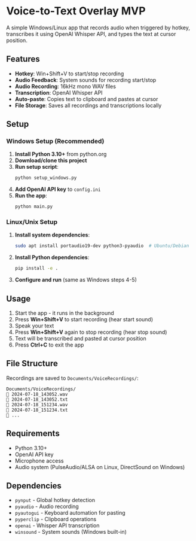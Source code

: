 # Voice-to-Text Overlay MVP

A simple Windows/Linux app that records audio when triggered by hotkey, transcribes it using OpenAI Whisper API, and types the text at cursor position.

## Features

- **Hotkey**: Win+Shift+V to start/stop recording
- **Audio Feedback**: System sounds for recording start/stop
- **Audio Recording**: 16kHz mono WAV files
- **Transcription**: OpenAI Whisper API
- **Auto-paste**: Copies text to clipboard and pastes at cursor
- **File Storage**: Saves all recordings and transcriptions locally

## Setup

### Windows Setup (Recommended)

1. **Install Python 3.10+** from python.org
2. **Download/clone this project**
3. **Run setup script**:
   ```cmd
   python setup_windows.py
   ```
4. **Add OpenAI API key** to `config.ini`
5. **Run the app**:
   ```cmd
   python main.py
   ```

### Linux/Unix Setup

1. **Install system dependencies**:
   ```bash
   sudo apt install portaudio19-dev python3-pyaudio  # Ubuntu/Debian
   ```
2. **Install Python dependencies**:
   ```bash
   pip install -e .
   ```
3. **Configure and run** (same as Windows steps 4-5)

## Usage

1. Start the app - it runs in the background
2. Press **Win+Shift+V** to start recording (hear start sound)
3. Speak your text
4. Press **Win+Shift+V** again to stop recording (hear stop sound)
5. Text will be transcribed and pasted at cursor position
6. Press **Ctrl+C** to exit the app

## File Structure

Recordings are saved to `Documents/VoiceRecordings/`:
```
Documents/VoiceRecordings/
   2024-07-18_143052.wav
   2024-07-18_143052.txt
   2024-07-18_151234.wav
   2024-07-18_151234.txt
   ...
```

## Requirements

- Python 3.10+
- OpenAI API key
- Microphone access
- Audio system (PulseAudio/ALSA on Linux, DirectSound on Windows)

## Dependencies

- `pynput` - Global hotkey detection
- `pyaudio` - Audio recording
- `pyautogui` - Keyboard automation for pasting
- `pyperclip` - Clipboard operations
- `openai` - Whisper API transcription
- `winsound` - System sounds (Windows built-in)